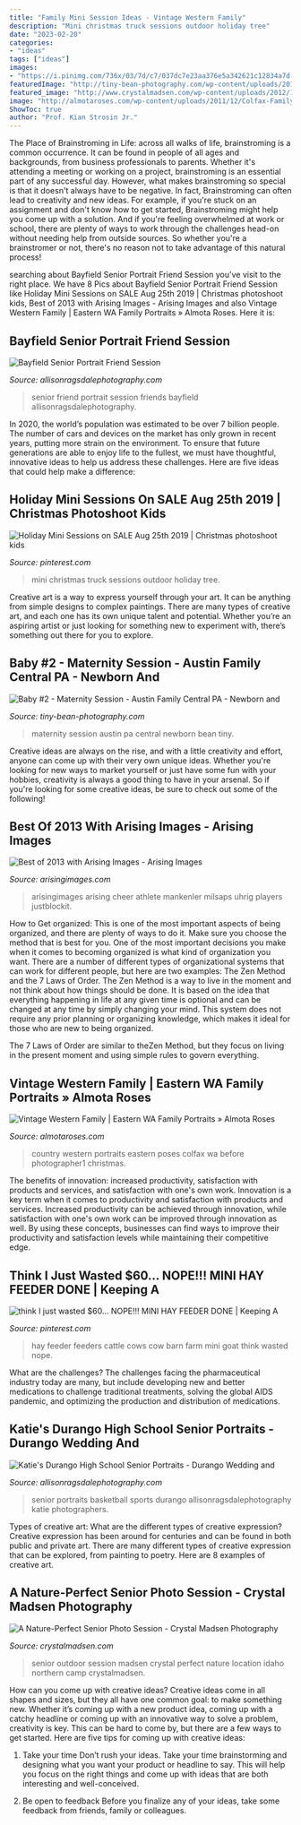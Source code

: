 ```yaml
---
title: "Family Mini Session Ideas - Vintage Western Family"
description: "Mini christmas truck sessions outdoor holiday tree"
date: "2023-02-20"
categories:
- "ideas"
tags: ["ideas"]
images:
- "https://i.pinimg.com/736x/03/7d/c7/037dc7e23aa376e5a342621c12834a7d.jpg"
featuredImage: "http://tiny-bean-photography.com/wp-content/uploads/2014/07/Maternity-Kaylia-Tiny-Bean-50.jpg"
featured_image: "http://www.crystalmadsen.com/wp-content/uploads/2012/11/Outdoor-Senior-Pic-Ideas_008-682x1024.jpg"
image: "http://almotaroses.com/wp-content/uploads/2011/12/Colfax-Family-Photographer11.jpg"
ShowToc: true
author: "Prof. Kian Strosin Jr."
---
```



The Place of Brainstroming in Life:
across all walks of life, brainstroming is a common occurrence. It can be found in people of all ages and backgrounds, from business professionals to parents. Whether it's attending a meeting or working on a project, brainstroming is an essential part of any successful day. However, what makes brainstroming so special is that it doesn't always have to be negative. In fact, Brainstroming can often lead to creativity and new ideas. For example, if you're stuck on an assignment and don't know how to get started, Brainstroming might help you come up with a solution. And if you're feeling overwhelmed at work or school, there are plenty of ways to work through the challenges head-on without needing help from outside sources. So whether you're a brainstromer or not, there's no reason not to take advantage of this natural process!

	

		
searching about Bayfield Senior Portrait Friend Session you've visit to the right place. We have 8 Pics about Bayfield Senior Portrait Friend Session like Holiday Mini Sessions on SALE Aug 25th 2019 | Christmas photoshoot kids, Best of 2013 with Arising Images - Arising Images and also Vintage Western Family | Eastern WA Family Portraits » Almota Roses. Here it is:
		
    
## Bayfield Senior Portrait Friend Session

<img loading=lazy src="http://allisonragsdalephotography.com/wp-content/uploads/2014/08/allisonragsdalephotography-6716.jpg" onerror="this.onerror=null;this.src='https://tse1.mm.bing.net/th?id=OIP.0arcWqLSl_v0dZKQRu93zQHaE7&amp;pid=15.1';" alt="Bayfield Senior Portrait Friend Session">

_Source: allisonragsdalephotography.com_

>senior friend portrait session friends bayfield allisonragsdalephotography. 

	

In 2020, the world’s population was estimated to be over 7 billion people. The number of cars and devices on the market has only grown in recent years, putting more strain on the environment. To ensure that future generations are able to enjoy life to the fullest, we must have thoughtful, innovative ideas to help us address these challenges. Here are five ideas that could help make a difference: 

    
## Holiday Mini Sessions On SALE Aug 25th 2019 | Christmas Photoshoot Kids

<img loading=lazy src="https://i.pinimg.com/736x/03/7d/c7/037dc7e23aa376e5a342621c12834a7d.jpg" onerror="this.onerror=null;this.src='https://tse3.mm.bing.net/th?id=OIP.Xl_DPJ_wsaYYh7viX4DQ-QHaKl&amp;pid=15.1';" alt="Holiday Mini Sessions on SALE Aug 25th 2019 | Christmas photoshoot kids">

_Source: pinterest.com_

>mini christmas truck sessions outdoor holiday tree. 

	

Creative art is a way to express yourself through your art. It can be anything from simple designs to complex paintings. There are many types of creative art, and each one has its own unique talent and potential. Whether you’re an aspiring artist or just looking for something new to experiment with, there’s something out there for you to explore.

    
## Baby #2 - Maternity Session - Austin Family Central PA - Newborn And

<img loading=lazy src="http://tiny-bean-photography.com/wp-content/uploads/2014/07/Maternity-Kaylia-Tiny-Bean-50.jpg" onerror="this.onerror=null;this.src='https://tse4.mm.bing.net/th?id=OIP.2K377Ls9vfa-0oQPURXHVgHaLL&amp;pid=15.1';" alt="Baby #2 - Maternity Session - Austin Family Central PA - Newborn and">

_Source: tiny-bean-photography.com_

>maternity session austin pa central newborn bean tiny. 

	

Creative ideas are always on the rise, and with a little creativity and effort, anyone can come up with their very own unique ideas. Whether you're looking for new ways to market yourself or just have some fun with your hobbies, creativity is always a good thing to have in your arsenal. So if you're looking for some creative ideas, be sure to check out some of the following!

    
## Best Of 2013 With Arising Images - Arising Images

<img loading=lazy src="https://arisingimages.com/blog/images/2013/12/best_of_2013_photos_01.jpg" onerror="this.onerror=null;this.src='https://tse3.mm.bing.net/th?id=OIP.9zONgp-Llpk1HCxFS-AkWgAAAA&amp;pid=15.1';" alt="Best of 2013 with Arising Images - Arising Images">

_Source: arisingimages.com_

>arisingimages arising cheer athlete mankenler milsaps uhrig players justblockit. 

	

How to Get organized: This is one of the most important aspects of being organized, and there are plenty of ways to do it. Make sure you choose the method that is best for you.
One of the most important decisions you make when it comes to becoming organized is what kind of organization you want. There are a number of different types of organizational systems that can work for different people, but here are two examples: The Zen Method and the 7 Laws of Order.
The Zen Method is a way to live in the moment and not think about how things should be done. It is based on the idea that everything happening in life at any given time is optional and can be changed at any time by simply changing your mind. This system does not require any prior planning or organizing knowledge, which makes it ideal for those who are new to being organized.

The 7 Laws of Order are similar to theZen Method, but they focus on living in the present moment and using simple rules to govern everything.

    
## Vintage Western Family | Eastern WA Family Portraits » Almota Roses

<img loading=lazy src="http://almotaroses.com/wp-content/uploads/2011/12/Colfax-Family-Photographer11.jpg" onerror="this.onerror=null;this.src='https://tse3.mm.bing.net/th?id=OIP.GO3-hvaFIxUsfsea1b7vZQHaE7&amp;pid=15.1';" alt="Vintage Western Family | Eastern WA Family Portraits » Almota Roses">

_Source: almotaroses.com_

>country western portraits eastern poses colfax wa before photographer1 christmas. 

	

The benefits of innovation: increased productivity, satisfaction with products and services, and satisfaction with one's own work.
Innovation is a key term when it comes to productivity and satisfaction with products and services. Increased productivity can be achieved through innovation, while satisfaction with one's own work can be improved through innovation as well. By using these concepts, businesses can find ways to improve their productivity and satisfaction levels while maintaining their competitive edge.

    
## Think I Just Wasted $60... NOPE!!! MINI HAY FEEDER DONE | Keeping A

<img loading=lazy src="https://i.pinimg.com/736x/0f/85/31/0f8531f23d97cb41a121b8b45aead5b9.jpg" onerror="this.onerror=null;this.src='https://tse1.mm.bing.net/th?id=OIP.TqKUxv0gsJ7VQysBBDQjYwHaJ4&amp;pid=15.1';" alt="think I just wasted $60... NOPE!!! MINI HAY FEEDER DONE | Keeping A">

_Source: pinterest.com_

>hay feeder feeders cattle cows cow barn farm mini goat think wasted nope. 

	

What are the challenges?
The challenges facing the pharmaceutical industry today are many, but include developing new and better medications to challenge traditional treatments, solving the global AIDS pandemic, and optimizing the production and distribution of medications.

    
## Katie&#039;s Durango High School Senior Portraits - Durango Wedding And

<img loading=lazy src="https://allisonragsdalephotography.com/wp-content/uploads/2014/12/DSC5193.jpg" onerror="this.onerror=null;this.src='https://tse1.mm.bing.net/th?id=OIP.D9fqdeHpABCHZPaDN9Df3wHaLI&amp;pid=15.1';" alt="Katie&#039;s Durango High School Senior Portraits - Durango Wedding and">

_Source: allisonragsdalephotography.com_

>senior portraits basketball sports durango allisonragsdalephotography katie photographers. 

	

Types of creative art: What are the different types of creative expression?
Creative expression has been around for centuries and can be found in both public and private art. There are many different types of creative expression that can be explored, from painting to poetry. Here are 8 examples of creative art.

    
## A Nature-Perfect Senior Photo Session - Crystal Madsen Photography

<img loading=lazy src="http://www.crystalmadsen.com/wp-content/uploads/2012/11/Outdoor-Senior-Pic-Ideas_008-682x1024.jpg" onerror="this.onerror=null;this.src='https://tse3.mm.bing.net/th?id=OIP.sAK80DKeeJVsOPOmvz70LwHaLH&amp;pid=15.1';" alt="A Nature-Perfect Senior Photo Session - Crystal Madsen Photography">

_Source: crystalmadsen.com_

>senior outdoor session madsen crystal perfect nature location idaho northern camp crystalmadsen. 

	

How can you come up with creative ideas?
Creative ideas come in all shapes and sizes, but they all have one common goal: to make something new. Whether it’s coming up with a new product idea, coming up with a catchy headline or coming up with an innovative way to solve a problem, creativity is key. This can be hard to come by, but there are a few ways to get started. Here are five tips for coming up with creative ideas:
1. Take your time
Don’t rush your ideas. Take your time brainstorming and designing what you want your product or headline to say. This will help you focus on the right things and come up with ideas that are both interesting and well-conceived.

2. Be open to feedback
Before you finalize any of your ideas, take some feedback from friends, family or colleagues.

